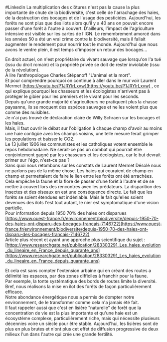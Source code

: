 #Linkedin
La multiplication des clôtures n'est pas la cause la plus importante de chute de la biodiversité, c'est celle de l'arrachage des haies, de la destruction des bocages et de l'usage des pesticides. Aujourd'hui, les forêts ne sont plus que des ilots alors qu'il y a 40 ans on pouvait encore passer d'une forêt à l'autre à couvert. D'ailleurs, l'impact de l'agriculture intensive est visible sur les cartes de l'IGN. Le remembrement amorcé dans les années 50 a été un vrai crime contre la biodiversité, mais il fallait augmenter le rendement pour nourrir tout le monde. Aujourd'hui que nous avons le ventre plein, il est temps d'imposer un retour des bocages...

En droit actuel, on n'est propriétaire du vivant sauvage que lorsqu'on l'a tué (issu du droit romain) et la propriété privée se doit de rester inviolable (issu de la révolution).  
À lire l’anthropologue Charles Stépanoff "L'animal et la mort".  
Et pour comprendre pourquoi on continue à aller dans le mur voir Laurent Mermet [https://youtu.be/P1JRYlrLxvw](https://youtu.be/P1JRYlrLxvw) , ce qui explique pourquoi les chasseurs et les écologistes n'arrivent pas à protéger le gibier pour les premiers et le vivant pour les seconds.  
Depuis qu'une grande majorité d'agriculteurs ne pratiquent plus la chasse paysanne, ils se moquent des espèces sauvages et ne les voient plus que comme des nuisibles.  
Je n'ai pas trouvé de déclaration claire de Willy Schraen sur les bocages et les haies.  
Mais, il faut ouvrir le débat sur l'obligation à chaque champ d'avoir au moins une haie contigüe avec les champs voisins, une telle mesure ferait grimper les populations et baisser le CO2.  
Le 13 juillet 1906 les communistes et les catholiques votent ensemble le repos hebdomadaire. Ne serait-ce pas un combat qui pourrait être conjointement gagné par les chasseurs et les écologistes, car le but devrait primer sur l'égo, n'est-ce pas ?  
Sans quoi nous retombons sur les constats de Laurent Mermet
Désolé nous ne parlons pas de la même chose. Les haies qui couraient de champ en champ et permettaient de faire le lien entre les forêts ont été arrachées. Cela empêche la faune et la flore de passer d'une forêt à l'autre et de se mettre à couvert lors des rencontres avec les prédateurs. La disparition des insectes et des oiseaux en est une conséquence directe. Le fait que les forêts se soient étendues est indéniable. Mais le fait qu'elles soient devenues des ilots l'est tout autant, le nier est symptomatique d'une vision partielle.  
Pour information depuis 1950 70% des haies ont disparues [https://www.ouest-france.fr/environnement/biodiversite/depuis-1950-70-des-haies-ont-disparu-des-bocages-francais-7146722](https://www.ouest-france.fr/environnement/biodiversite/depuis-1950-70-des-haies-ont-disparu-des-bocages-francais-7146722)  
Article plus récent et ayant une approche plus scientifique du sujet :  
[https://www.researchgate.net/publication/283303291_Les_haies_evolution_du_lineaire_en_France_depuis_quarante_ans](https://www.researchgate.net/publication/283303291_Les_haies_evolution_du_lineaire_en_France_depuis_quarante_ans)  

Et cela est sans compter l'extension urbaine qui en créant des routes a délimité les espaces, par des zones difficiles à franchir pour la faune.  
Par exemple, la tonte systématique des bords de routes limite la diversité.  
Bref, nous réalisons la mise en ilot des forêts de façon particulièrement efficace.  
Notre abondance énergétique nous a permis de dompter notre environnement, de le transformer comme cela n'a jamais été fait.  
Il faut rappeler aussi que c'est en lisière "naturelle" de forêt que la concentration de vie est la plus importante et qu'une haie est un écosystème complexe, particulièrement riche, mais qui nécessite plusieurs décennies voire un siècle pour être stable. Aujourd'hui, les lisières sont de plus en plus brutes et n'ont plus cet effet de diffusion progressive de deux milieux l'un dans l'autre qui crée une grande fertilité.
